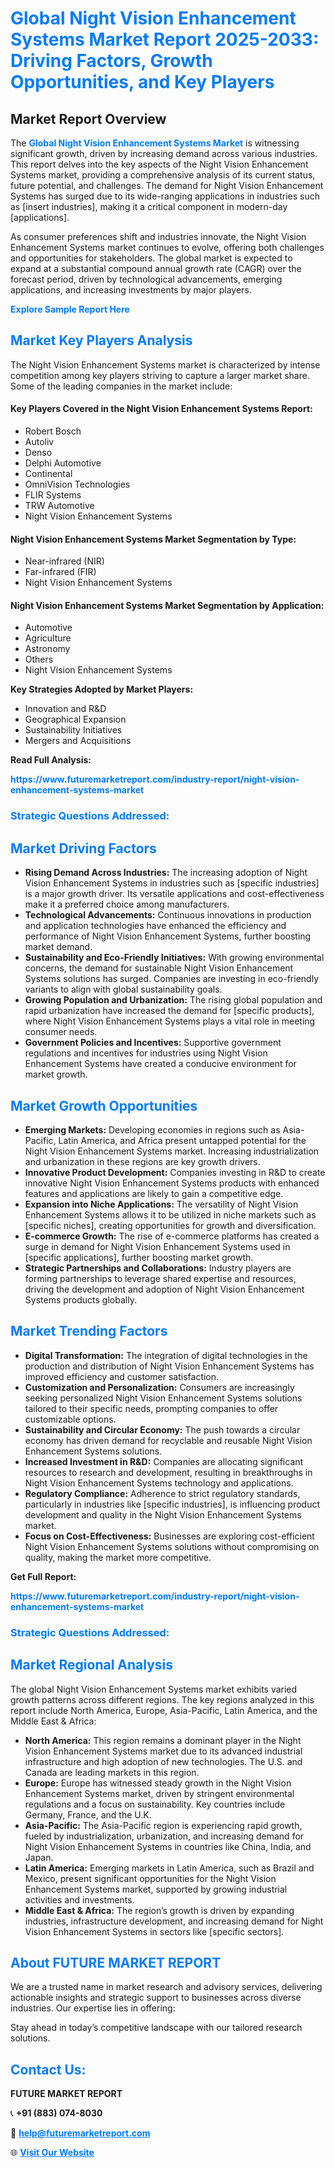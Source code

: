 <h1 style="color: #007BFF;">Global Night Vision Enhancement Systems Market Report 2025-2033: Driving Factors, Growth Opportunities, and Key Players</h1>

<section id="overview">
<h2>Market Report Overview</h2>
<p>The <a href="https://www.futuremarketreport.com/industry-report/night-vision-enhancement-systems-market" style="color: #007BFF; text-decoration: none;"><strong>Global Night Vision Enhancement Systems Market</strong></a> is witnessing significant growth, driven by increasing demand across various industries. This report delves into the key aspects of the Night Vision Enhancement Systems market, providing a comprehensive analysis of its current status, future potential, and challenges. The demand for Night Vision Enhancement Systems has surged due to its wide-ranging applications in industries such as [insert industries], making it a critical component in modern-day [applications].</p>
<p>As consumer preferences shift and industries innovate, the Night Vision Enhancement Systems market continues to evolve, offering both challenges and opportunities for stakeholders. The global market is expected to expand at a substantial compound annual growth rate (CAGR) over the forecast period, driven by technological advancements, emerging applications, and increasing investments by major players.</p>
</section>

<section id="overview">
<p><a href="https://www.futuremarketreport.com/request-sample/reportId=98921" style="color: #007BFF; text-decoration: none;"><strong>Explore Sample Report Here</strong></a></p>
</section>

<section id="key-players">
<h2 style="color: #007BFF;">Market Key Players Analysis</h2>
<p>The Night Vision Enhancement Systems market is characterized by intense competition among key players striving to capture a larger market share. Some of the leading companies in the market include:</p>
<h4>Key Players Covered in the Night Vision Enhancement Systems Report:</h4>
<ul><li>Robert Bosch</li><li>Autoliv</li><li>Denso</li><li>Delphi Automotive</li><li>Continental</li><li>OmniVision Technologies</li><li>FLIR Systems</li><li>TRW Automotive</li><li>Night Vision Enhancement Systems</li></ul>
<h4>Night Vision Enhancement Systems Market Segmentation by Type:</h4>
<ul><li>Near-infrared (NIR)</li><li>Far-infrared (FIR)</li><li>Night Vision Enhancement Systems</li></ul>

<h4>Night Vision Enhancement Systems Market Segmentation by Application:</h4>
<ul><li>Automotive</li><li>Agriculture</li><li>Astronomy</li><li>Others</li><li>Night Vision Enhancement Systems</li></ul>
<p><strong>Key Strategies Adopted by Market Players:</strong></p>
<ul>
<li>Innovation and R&D</li>
<li>Geographical Expansion</li>
<li>Sustainability Initiatives</li>
<li>Mergers and Acquisitions</li>
</ul>
</section>

<section>
<p><strong>Read Full Analysis: </strong></p><a href="https://www.futuremarketreport.com/industry-report/night-vision-enhancement-systems-market" style="color: #007BFF; text-decoration: none;"><strong>https://www.futuremarketreport.com/industry-report/night-vision-enhancement-systems-market</strong></a>
<h3 style="color: #007BFF;">Strategic Questions Addressed:</h3>
</section>

<section id="driving-factors">
<h2 style="color: #007BFF;">Market Driving Factors</h2>
<ul>
<li><strong>Rising Demand Across Industries:</strong> The increasing adoption of Night Vision Enhancement Systems in industries such as [specific industries] is a major growth driver. Its versatile applications and cost-effectiveness make it a preferred choice among manufacturers.</li>
<li><strong>Technological Advancements:</strong> Continuous innovations in production and application technologies have enhanced the efficiency and performance of Night Vision Enhancement Systems, further boosting market demand.</li>
<li><strong>Sustainability and Eco-Friendly Initiatives:</strong> With growing environmental concerns, the demand for sustainable Night Vision Enhancement Systems solutions has surged. Companies are investing in eco-friendly variants to align with global sustainability goals.</li>
<li><strong>Growing Population and Urbanization:</strong> The rising global population and rapid urbanization have increased the demand for [specific products], where Night Vision Enhancement Systems plays a vital role in meeting consumer needs.</li>
<li><strong>Government Policies and Incentives:</strong> Supportive government regulations and incentives for industries using Night Vision Enhancement Systems have created a conducive environment for market growth.</li>
</ul>
</section>

<section id="growth-opportunities">
<h2 style="color: #007BFF;">Market Growth Opportunities</h2>
<ul>
<li><strong>Emerging Markets:</strong> Developing economies in regions such as Asia-Pacific, Latin America, and Africa present untapped potential for the Night Vision Enhancement Systems market. Increasing industrialization and urbanization in these regions are key growth drivers.</li>
<li><strong>Innovative Product Development:</strong> Companies investing in R&D to create innovative Night Vision Enhancement Systems products with enhanced features and applications are likely to gain a competitive edge.</li>
<li><strong>Expansion into Niche Applications:</strong> The versatility of Night Vision Enhancement Systems allows it to be utilized in niche markets such as [specific niches], creating opportunities for growth and diversification.</li>
<li><strong>E-commerce Growth:</strong> The rise of e-commerce platforms has created a surge in demand for Night Vision Enhancement Systems used in [specific applications], further boosting market growth.</li>
<li><strong>Strategic Partnerships and Collaborations:</strong> Industry players are forming partnerships to leverage shared expertise and resources, driving the development and adoption of Night Vision Enhancement Systems products globally.</li>
</ul>
</section>

<section id="trending-factors">
<h2 style="color: #007BFF;">Market Trending Factors</h2>
<ul>
<li><strong>Digital Transformation:</strong> The integration of digital technologies in the production and distribution of Night Vision Enhancement Systems has improved efficiency and customer satisfaction.</li>
<li><strong>Customization and Personalization:</strong> Consumers are increasingly seeking personalized Night Vision Enhancement Systems solutions tailored to their specific needs, prompting companies to offer customizable options.</li>
<li><strong>Sustainability and Circular Economy:</strong> The push towards a circular economy has driven demand for recyclable and reusable Night Vision Enhancement Systems solutions.</li>
<li><strong>Increased Investment in R&D:</strong> Companies are allocating significant resources to research and development, resulting in breakthroughs in Night Vision Enhancement Systems technology and applications.</li>
<li><strong>Regulatory Compliance:</strong> Adherence to strict regulatory standards, particularly in industries like [specific industries], is influencing product development and quality in the Night Vision Enhancement Systems market.</li>
<li><strong>Focus on Cost-Effectiveness:</strong> Businesses are exploring cost-efficient Night Vision Enhancement Systems solutions without compromising on quality, making the market more competitive.</li>
</ul>
</section>

<section>
<p><strong>Get Full Report: </strong></p><a href="https://www.futuremarketreport.com/industry-report/night-vision-enhancement-systems-market" style="color: #007BFF; text-decoration: none;"><strong>https://www.futuremarketreport.com/industry-report/night-vision-enhancement-systems-market</strong></a>
<h3 style="color: #007BFF;">Strategic Questions Addressed:</h3>
</section>


<section id="regional-analysis">
<h2 style="color: #007BFF;">Market Regional Analysis</h2>
<p>The global Night Vision Enhancement Systems market exhibits varied growth patterns across different regions. The key regions analyzed in this report include North America, Europe, Asia-Pacific, Latin America, and the Middle East & Africa:</p>
<ul>
<li><strong>North America:</strong> This region remains a dominant player in the Night Vision Enhancement Systems market due to its advanced industrial infrastructure and high adoption of new technologies. The U.S. and Canada are leading markets in this region.</li>
<li><strong>Europe:</strong> Europe has witnessed steady growth in the Night Vision Enhancement Systems market, driven by stringent environmental regulations and a focus on sustainability. Key countries include Germany, France, and the U.K.</li>
<li><strong>Asia-Pacific:</strong> The Asia-Pacific region is experiencing rapid growth, fueled by industrialization, urbanization, and increasing demand for Night Vision Enhancement Systems in countries like China, India, and Japan.</li>
<li><strong>Latin America:</strong> Emerging markets in Latin America, such as Brazil and Mexico, present significant opportunities for the Night Vision Enhancement Systems market, supported by growing industrial activities and investments.</li>
<li><strong>Middle East & Africa:</strong> The region’s growth is driven by expanding industries, infrastructure development, and increasing demand for Night Vision Enhancement Systems in sectors like [specific sectors].</li>
</ul>
</section>

<footer>
<h2 style="color: #007BFF;">About FUTURE MARKET REPORT</h2>
<p>We are a trusted name in market research and advisory services, delivering actionable insights and strategic support to businesses across diverse industries. Our expertise lies in offering:</p>

<p>Stay ahead in today’s competitive landscape with our tailored research solutions.</p>

<h2 style="color: #007BFF;">Contact Us:</h2>
<p><strong>FUTURE MARKET REPORT</strong></p>
<p>📞 <strong>+91 (883) 074-8030</strong></p>
<p>📧 <strong><a href="mailto:help@futuremarketreport.com" style="color: #007BFF;">help@futuremarketreport.com</a></strong></p>
<p>🌐 <strong><a href="https://www.futuremarketreport.com/" style="color: #007BFF;">Visit Our Website</a></strong></p>
</footer>